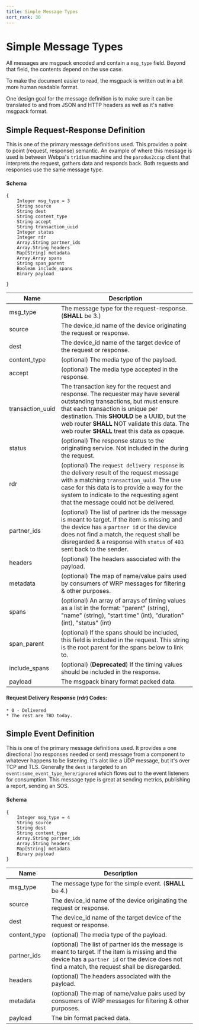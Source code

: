 ```yaml
---
title: Simple Message Types
sort_rank: 30
---
```


# Simple Message Types

All messages are msgpack encoded and contain a `msg_type` field.  Beyond that
field, the contents depend on the use case.

To make the document easier to read, the msgpack is written out in a bit more
human readable format.

One design goal for the message definition is to make sure it can be translated
to and from JSON and HTTP headers as well as it's native msgpack format.

## Simple Request-Response Definition

This is one of the primary message definitions used.  This provides a point to
point (request, response) semantic.  An example of where this message is used is
between Webpa's `tr1d1um` machine and the `parodus2ccsp` client that interprets
the request, gathers data and responds back.  Both requests and responses use
the same message type.

#### Schema
~~~~~
{
    Integer msg_type = 3
    String source
    String dest
    String content_type
    String accept
    String transaction_uuid
    Integer status
    Integer rdr
    Array.String partner_ids
    Array.String headers
    Map[String] metadata
    Array.Array spans
    String span_parent
    Boolean include_spans
    Binary payload

}
~~~~~

Name | Description
-----|--------------
msg_type | The message type for the request-response.  (**SHALL** be 3.)
source | The device_id name of the device originating the request or response.
dest | The device_id name of the target device of the request or response.
content_type | (optional) The media type of the payload.
accept | (optional) The media type accepted in the response.
transaction_uuid | The transaction key for the request and response.  The requester may have several outstanding transactions, but must ensure that each transaction is unique per destination.  This **SHOULD** be a UUID, but the web router **SHALL** NOT validate this data.  The web router **SHALL** treat this data as opaque.
status | (optional) The response status to the originating service.  Not included in the during the request.
rdr | (optional) The `request delivery response` is the delivery result of the request message with a matching `transaction_uuid`.  The use case for this data is to provide a way for the system to indicate to the requesting agent that the message could not be delivered.
partner_ids | (optional) The list of partner ids the message is meant to target.  If the item is missing and the device has a `partner id` or the device does not find a match, the request shall be disregarded & a response with `status` of `403` sent back to the sender.
headers | (optional) The headers associated with the payload.
metadata | (optional) The map of name/value pairs used by consumers of WRP messages for filtering & other purposes.
spans | (optional) An array of arrays of timing values as a list in the format: "parent" (string), "name" (string), "start time" (int), "duration" (int), "status" (int)
span_parent | (optional) If the spans should be included, this field is included in the request.  This string is the root parent for the spans below to link to.
include_spans | (optional) (**Deprecated**) If the timing values should be included in the response.
payload | The msgpack binary format packed data.

#### Request Delivery Response (rdr) Codes:

    * 0 - Delivered
    * The rest are TBD today.


## Simple Event Definition

This is one of the primary message definitions used.  It provides a one
directional (no responses needed or sent) message from a component to whatever
happens to be listening.  It's alot like a UDP message, but it's over TCP and
TLS.  Generally the `dest` is targeted to an `event:some_event_type_here/ignored`
which flows out to the event listeners for consumption.  This message type is
great at sending metrics, publishing a report, sending an SOS.

#### Schema

~~~~~
{
    Integer msg_type = 4
    String source
    String dest
    String content_type
    Array.String partner_ids
    Array.String headers
    Map[String] metadata
    Binary payload
}
~~~~~

Name | Description
-----|--------------
msg_type | The message type for the simple event.  (**SHALL** be 4.)
source | The device_id name of the device originating the request or response.
dest | The device_id name of the target device of the request or response.
content_type | (optional) The media type of the payload.
partner_ids | (optional) The list of partner ids the message is meant to target.  If the item is missing and the device has a `partner id` or the device does not find a match, the request shall be disregarded.
headers | (optional) The headers associated with the payload.
metadata | (optional) The map of name/value pairs used by consumers of WRP messages for filtering & other purposes.
payload | The bin format packed data.
